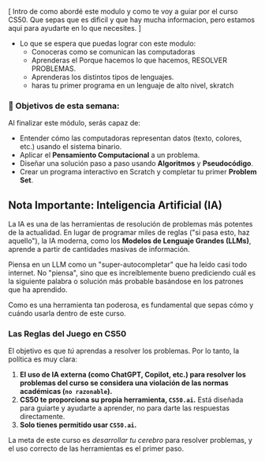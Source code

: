 
[
 Intro de como abordé este modulo y como te voy a guiar por el curso CS50. Que sepas que es dificil y que hay mucha informacion, pero estamos aqui para ayudarte en lo que necesites.
]

- Lo que se espera que puedas lograr con este modulo:
  - Conoceras como se comunican las computadoras
  - Aprenderas el Porque hacemos lo que hacemos, RESOLVER PROBLEMAS.
  - Aprenderas los distintos tipos de lenguajes.
  - haras tu primer programa en un lenguaje de alto nivel, skratch

### 🎯 Objetivos de esta semana:

Al finalizar este módulo, serás capaz de:

-   Entender cómo las computadoras representan datos (texto, colores, etc.) usando el sistema binario.
-   Aplicar el **Pensamiento Computacional** a un problema.
-   Diseñar una solución paso a paso usando **Algoritmos** y **Pseudocódigo**.
-   Crear un programa interactivo en Scratch y completar tu primer **Problem Set**.
## Nota Importante: Inteligencia Artificial (IA)

La IA es una de las herramientas de resolución de problemas más potentes de la actualidad. En lugar de programar miles de reglas ("si pasa esto, haz aquello"), la IA moderna, como los **Modelos de Lenguaje Grandes (LLMs)**, aprende a partir de cantidades masivas de información.

Piensa en un LLM como un "super-autocompletar" que ha leído casi todo internet. No "piensa", sino que es increíblemente bueno prediciendo cuál es la siguiente palabra o solución más probable basándose en los patrones que ha aprendido.

Como es una herramienta tan poderosa, es fundamental que sepas cómo y cuándo usarla dentro de este curso.

### Las Reglas del Juego en CS50

El objetivo es que _tú_ aprendas a resolver los problemas. Por lo tanto, la política es muy clara:

1. **El uso de IA externa (como ChatGPT, Copilot, etc.) para resolver los problemas del curso se considera una violación de las normas académicas (`no razonable`).**    
2. **CS50 te proporciona su propia herramienta, `CS50.ai`.** Está diseñada para guiarte y ayudarte a aprender, no para darte las respuestas directamente.    
3. **Solo tienes permitido usar `CS50.ai`.**

La meta de este curso es _desarrollar tu cerebro_ para resolver problemas, y el uso correcto de las herramientas es el primer paso.